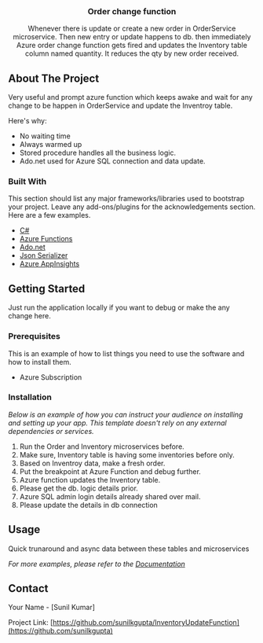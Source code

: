 
<br/>
<div align="center">

<h3 align="center">Order change function</h3>
<p align="center">
Whenever there is update or create a new order in OrderService microservice. Then new entry or update happens to db. then immediately Azure order change function gets fired and updates the Inventory table column named quantity. It reduces the qty by new order received.


  


</p>
</div>

## About The Project

Very useful and prompt azure function which keeps awake and wait for any change to be happen in OrderService and update the Inventroy table.

Here's why:

- No waiting time
- Always warmed up
- Stored procedure handles all the business logic.
- Ado.net used for Azure SQL connection and data update.


### Built With

This section should list any major frameworks/libraries used to bootstrap your project. Leave any add-ons/plugins for the acknowledgements section. Here are a few examples.

- [C#](https://learn.microsoft.com/)
- [Azure Functions](www.portal.azure.com)
- [Ado.net](https://learn.microsoft.com/)
- [Json Serializer](https://learn.microsoft.com/)
- [Azure AppInsights](https://learn.microsoft.com/)
## Getting Started

Just run the application locally if you want to debug or make the any change here.
### Prerequisites

This is an example of how to list things you need to use the software and how to install them.

- Azure Subscription
### Installation

_Below is an example of how you can instruct your audience on installing and setting up your app. This template doesn't rely on any external dependencies or services._

1. Run the Order and Inventory microservices before.
2. Make sure, Inventory table is having some inventories before only.
3. Based on Inventroy data, make a fresh order.
4. Put the breakpoint at Azure Function and debug further.
5. Azure function updates the Inventory table.
6. Please get the db. logic details prior.
7. Azure SQL admin login details already shared over mail.
8. Please update the details in db connection
   
## Usage

Quick trunaround and async data between these tables and microservices

_For more examples, please refer to the [Documentation](https://portal.azure.com)_
## Contact

Your Name - [Sunil Kumar]

Project Link: [https://github.com/sunilkgupta/InventoryUpdateFunction](https://github.com/sunilkgupta)

